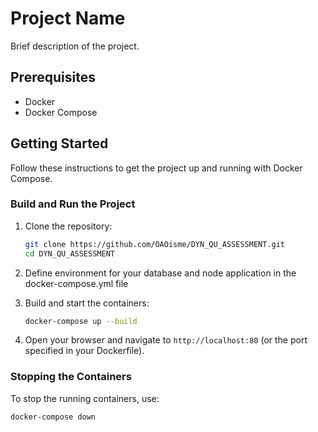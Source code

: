 # Project Name

Brief description of the project.

## Prerequisites

- Docker
- Docker Compose

## Getting Started

Follow these instructions to get the project up and running with Docker Compose.

### Build and Run the Project

1. Clone the repository:

   ```sh
   git clone https://github.com/OAOisme/DYN_QU_ASSESSMENT.git
   cd DYN_QU_ASSESSMENT
   ```

2. Define environment for your database and node application in the docker-compose.yml file

3. Build and start the containers:

   ```sh
   docker-compose up --build
   ```

4. Open your browser and navigate to `http://localhost:80` (or the port specified in your Dockerfile).

### Stopping the Containers

To stop the running containers, use:

```sh
docker-compose down
```
